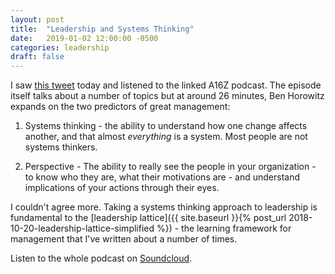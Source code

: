```yaml
---
layout: post
title:  "Leadership and Systems Thinking"
date:   2019-01-02 12:00:00 -0500
categories: leadership
draft: false
---
```


I saw [this tweet](https://twitter.com/nickcandito/status/1080488425365667841) today and listened to the linked A16Z podcast. The episode itself talks about a number of topics but at around 26 minutes, Ben Horowitz expands on the two predictors of great management:

1. Systems thinking - the ability to understand how one change affects another, and that almost _everything_ is a system. Most people are not systems thinkers.

2. Perspective - The ability to really see the people in your organization - to know who they are, what their motivations are - and understand implications of your actions through their eyes. 

I couldn't agree more. Taking a systems thinking approach to leadership is fundamental to the [leadership lattice]({{ site.baseurl }}{% post_url 2018-10-20-leadership-lattice-simplified %}) - the learning framework for management that I've written about a number of times.

Listen to the whole podcast on [Soundcloud](https://soundcloud.com/a16z/talent-tech-trends-culture-ben-marc-tyler-cowen-summit-2018).